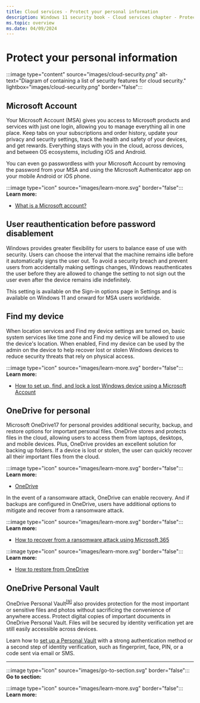 ```yaml
---
title: Cloud services - Protect your personal information
description: Windows 11 security book - Cloud services chapter - Protect your personal information.
ms.topic: overview
ms.date: 04/09/2024
---
```


# Protect your personal information

:::image type="content" source="images/cloud-security.png" alt-text="Diagram of containing a list of security features for cloud security." lightbox="images/cloud-security.png" border="false":::

## Microsoft Account

Your Microsoft Account (MSA) gives you access to Microsoft products and services with just one login, allowing you to manage everything all in one place. Keep tabs on your subscriptions and order history, update your privacy and security settings, track the health and safety of your devices, and get rewards. Everything stays with you in the cloud, across devices, and between OS ecosystems, including iOS and Android.

You can even go passwordless with your Microsoft Account by removing the password from your MSA and using the Microsoft Authenticator app on your mobile Android or iOS phone.

:::image type="icon" source="images/learn-more.svg" border="false"::: **Learn more:**

- [What is a Microsoft account?](https://support.microsoft.com/windows/what-is-a-microsoft-account-4a7c48e9-ff5a-e9c6-5a5c-1a57d66c3bfa)

## User reauthentication before password disablement

Windows provides greater flexibility for users to balance ease of use with security. Users can choose the interval that the machine remains idle before it automatically signs the user out. To avoid a security breach and prevent users from accidentally making settings changes, Windows reauthenticates the user before they are allowed to change the setting to not sign out the user even after the device remains idle indefinitely.

This setting is available on the Sign-in options page in Settings and is available on Windows 11 and onward for MSA users worldwide.

## Find my device

When location services and Find my device settings are turned on, basic system services like time zone and Find my device will be allowed to use the device's location. When enabled, Find my device can be used by the admin on the device to help recover lost or stolen Windows devices to reduce security threats that rely on physical access.

:::image type="icon" source="images/learn-more.svg" border="false"::: **Learn more:**

- [How to set up, find, and lock a lost Windows device using a Microsoft Account](https://support.microsoft.com/account-billing/find-and-lock-a-lost-windows-device-890bf25e-b8ba-d3fe-8253-e98a12f26316)

## OneDrive for personal

Microsoft OneDrive17 for personal provides additional security, backup, and restore options for important personal files. OneDrive stores and protects files in the cloud, allowing users to access them from laptops, desktops, and mobile devices. Plus, OneDrive provides an excellent solution for backing up folders. If a device is lost or stolen, the user can quickly recover all their important files from the cloud.

:::image type="icon" source="images/learn-more.svg" border="false"::: **Learn more:**

- [OneDrive](/onedrive/plan-onedrive-enterprise)

In the event of a ransomware attack, OneDrive can enable recovery. And if backups are configured in OneDrive, users have additional options to mitigate and recover from a ransomware attack.

:::image type="icon" source="images/learn-more.svg" border="false"::: **Learn more:**

- [How to recover from a ransomware attack using Microsoft 365](/microsoft-365/security/office-365-security/recover-from-ransomware?view=o365-worldwide)

:::image type="icon" source="images/learn-more.svg" border="false"::: **Learn more:**

- [How to restore from OneDrive](https://support.microsoft.com/office/restore-your-onedrive-fa231298-759d-41cf-bcd0-25ac53eb8a15)

## OneDrive Personal Vault

OneDrive Personal Vault<sup>[\[9\]](conclusion.md#footnote9)</sup> also provides protection for the most important or sensitive files and photos without sacrificing the convenience of anywhere access. Protect digital copies of important documents in OneDrive Personal Vault. Files will be secured by identity verification yet are still easily accessible across devices.

Learn how to [set up a Personal Vault](https://support.microsoft.com/office/protect-your-onedrive-files-in-personal-vault-6540ef37-e9bf-4121-a773-56f98dce78c4) with a strong authentication method or a second step of identity verification, such as fingerprint, face, PIN, or a code sent via email or SMS.

---

:::image type="icon" source="images/go-to-section.svg" border="false"::: **Go to section:**

:::image type="icon" source="images/learn-more.svg" border="false"::: **Learn more:**
